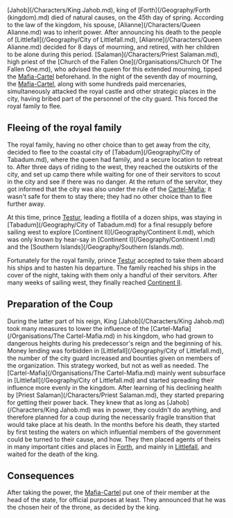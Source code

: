 [Jahob](/Characters/King Jahob.md), king of [Forth](/Geography/Forth (kingdom).md) died of natural causes, on the 45th day of spring.
According to the law of the kingdom, his spouse, [Alianne](/Characters/Queen Alianne.md) was to inherit power.
After announcing his death to the people of [Littlefall](/Geography/City of Littlefall.md), [Alianne](/Characters/Queen Alianne.md) decided for 8 days of mourning, and retired, with her children to be alone during this period.
[Salaman](/Characters/Priest Salaman.md), high priest of the [Church of the Fallen One](/Organisations/Church Of The Fallen One.md), who advised the queen for this extended mourning, tipped the [Mafia-Cartel](Organi) beforehand.
In the night of the seventh day of mourning, the [Mafia-Cartel](Org), along with some hundreds paid mercenaries, simultaneously attacked the royal castle and other strategic places in the city, having bribed part of the personnel of the city guard.
This forced the royal family to flee.

## Fleeing of the royal family

The royal family, having no other choice than to get away from the city, decided to flee to the coastal city of [Tabadum](/Geography/City of Tabadum.md), where the queen had family, and a secure location to retreat to.
After three days of riding to the west, they reached the outskirts of the city, and set up camp there while waiting for one of their servitors to scout in the city and see if there was no danger.
At the return of the servitor, they got informed that the city was also under the rule of the [Cartel-Mafia](); it wasn't safe for them to stay there; they had no other choice than to flee further away.

At this time, prince [Testur](/Characters/Testur.md), leading a flotilla of a dozen ships, was staying in [Tabadum](/Geography/City of Tabadum.md) for a final resupply before sailing west to explore [Continent II](/Geography/Continent II.md), which was only known by hear-say in [Continent I](/Geography/Continent I.md) and the [Southern Islands](/Geography/Southern Islands.md).

Fortunately for the royal family, prince [Testur](/Characters/Testur.md) accepted to take them aboard his ships and to hasten his departure.
The family reached his ships in the cover of the night, taking with them only a handful of their servitors.
After many weeks of sailing west, they finally reached [Continent II]().

## Preparation of the Coup

During the latter part of his reign, King [Jahob](/Characters/King Jahob.md) took many measures to lower the influence of the [Cartel-Mafia](/Organisations/The Cartel-Mafia.md) in his kingdom, who had grown to dangerous heights during his predecessor's reign and the beginning of his.
Money lending was forbidden in [Littlefall](/Geography/City of Littlefall.md), the number of the city guard increased and bounties given on members of the organization.
This strategy worked, but not as well as needed.
The [Cartel-Mafia](/Organisations/The Cartel-Mafia.md) mainly went subsurface in [Littlefall](/Geography/City of Littlefall.md) and started spreading their influence more evenly in the kingdom.
After learning of his declining health by [Priest Salaman](/Characters/Priest Salaman.md), they started preparing for getting their power back.
They knew that as long as [Jahob](/Characters/King Jahob.md) was in power, they couldn't do anything, and therefore planned for a coup during the necessarily fragile transition that would take place at his death.
In the months before his death, they started by first testing the waters on which influential members of the government could be turned to their cause, and how.
They then placed agents of theirs in many important cities and places in [Forth](), and mainly in [Littlefall](), and waited for the death of the king.

## Consequences

After taking the power, the [Mafia-Cartel]() put one of their member at the head of the state, for official purposes at least.
They announced that he was the chosen heir of the throne, as decided by the king.

